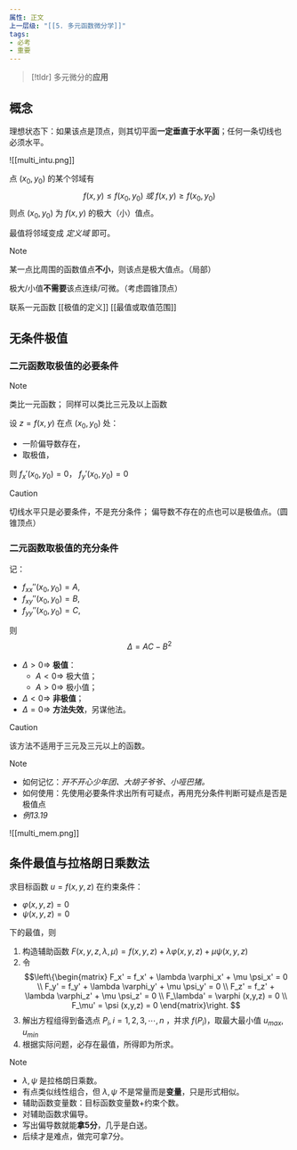 ```yaml
---
属性: 正文
上一层级: "[[5. 多元函数微分学]]"
tags:
- 必考
- 重要
---
```


> [!tldr] 
> 多元微分的**应用**

## 概念

理想状态下：如果该点是顶点，则其切平面**一定垂直于水平面**；任何一条切线也    必须水平。

![[multi_intu.png]]

点 $(x_{0}, y_{0})$ 的某个邻域有 $$f(x,y) \le f(x_{0},y_{0}) ~或~ f(x,y) \ge f(x_{0},y_{0})$$ 则点 $(x_{0},y_{0})$ 为 $f(x,y)$ 的极大（小）值点。

最值将邻域变成 *定义域* 即可。

> [!note] 
> 某一点比周围的函数值点**不小**，则该点是极大值点。（局部）
> 
> 极大/小值**不需要**该点连续/可微。（考虑圆锥顶点）
> 
> 联系一元函数 [[极值的定义]] [[最值或取值范围]]

## 无条件极值

### 二元函数取极值的必要条件

> [!note] 
> 类比一元函数；
> 同样可以类比三元及以上函数

设 $z = f(x,y)$ 在点 $(x_{0}, y_{0})$ 处：

- 一阶偏导数存在，
- 取极值，

则 $f_{x}'(x_{0},y_{0}) = 0$， $f_{y}'(x_{0},y_{0}) = 0$

> [!caution] 
> 切线水平只是必要条件，不是充分条件；
> 偏导数不存在的点也可以是极值点。（圆锥顶点）

### 二元函数取极值的充分条件

记：
- $f_{xx}''(x_{0},y_{0}) = A,$
- $f_{xy}''(x_{0},y_{0}) = B,$
- $f_{yy}''(x_{0},y_{0}) = C,$

则 $$\Delta = AC-B^{2}$$

- $\Delta > 0 \Rightarrow$ **极值**：
	- $A < 0 \Rightarrow$ 极大值；
	- $A > 0 \Rightarrow$ 极小值；
- $\Delta < 0 \Rightarrow$ **非极值**；
- $\Delta = 0 \Rightarrow$ **方法失效**，另谋他法。

> [!caution] 
> 该方法不适用于三元及三元以上的函数。 

> [!note] 
> - 如何记忆：*开不开心少年团、大胡子爷爷、小哑巴猪。*
> - 如何使用：先使用必要条件求出所有可疑点，再用充分条件判断可疑点是否是极值点
> - *例13.19*

![[multi_mem.png]]

## 条件最值与拉格朗日乘数法

求目标函数 $u = f(x,y,z)$ 在约束条件：

- $\varphi (x,y,z) = 0$
- $\psi (x,y,z) = 0$

下的最值，则

1. 构造辅助函数 $F(x,y,z,\lambda, \mu) = f(x,y,z) + \lambda \varphi (x,y,z) + \mu \psi (x,y,z)$
2. 令 
$$\left\{\begin{matrix}
F_x'  = f_x' + \lambda \varphi_x' + \mu \psi_x'  = 0 \\
F_y'  = f_y' + \lambda \varphi_y' + \mu \psi_y'  = 0 \\
F_z'  = f_z' + \lambda \varphi_z' + \mu \psi_z'  = 0 \\
F_\lambda'  = \varphi (x,y,z)  = 0 \\
F_\mu'  = \psi (x,y,z)  = 0
\end{matrix}\right.
$$
3. 解出方程组得到备选点 $P_{i}, i=1,2,3,\cdots,n$ ，并求 $f(P_{i})$，取最大最小值 $u_{max}, u_{min}$
4. 根据实际问题，必存在最值，所得即为所求。


> [!note]
> - $\lambda, \psi$ 是拉格朗日乘数。 
> - 有点类似线性组合，但 $\lambda, \psi$ 不是常量而是**变量**，只是形式相似。
> - 辅助函数变量数：目标函数变量数+约束个数。
> - 对辅助函数求偏导。
> - 写出偏导数就能**拿5分**，几乎是白送。
> - 后续才是难点，做完可拿7分。
